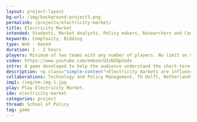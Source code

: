 ```yaml
---
layout: project-layout
bg-url: /img/background-project3.png
permalink: /projects/electricity-market/
title: Electricity Market
intended: Students, Market Analysts, Policy makers, Researchers and Companies in the Power Sector
keywords: Complexity, Bidding
type: Web - based
duration: 1 - 2 hours
players: Minimum of two teams with any number of players. No limit on maximum number of players
video: https://www.youtube.com/embed/U3zNZQpVads
intro: A game developed to help the audience understand the short-term and long-term dynamics of electricity and carbon markets.
description: <p class="simple-content">Electricity markets are influenced by transactions in the market, policy decisions, evolving institutions, unstable fuel prices, availability of fuel and advances in technology. These varying characteristics makes it difficult to analyse and understand the behavior of electricity markets. We developed the Electricity Market Simulation game as a space where participants play different roles of maket players and understand its behavior. The primary objectives of the game are:<br/>1. To teach the dynamics of electricity markets.<br/>2. To analyse and understand the impact of various policies in such system.<p/><p class="simple-content">Outputs include a game, game manuals, relevant documentation and analysis of game sessions.<p/>
collaborations: Technology and Policy Management, TU Delft, Netherlands
img1: /img/em-img-1.jpg
play: Play Electricity Market.
ide: electricity-market
categories: project
thread: School of Policy
tag: game
---
```

